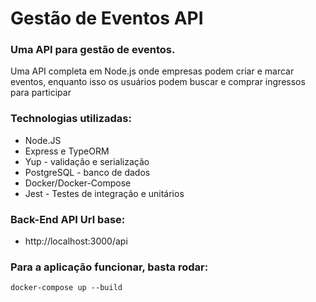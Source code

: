 # Gestão de Eventos API
### Uma API para gestão de eventos.

Uma API completa em Node.js onde empresas podem criar e marcar eventos, enquanto isso os usuários podem buscar e comprar ingressos para participar


### Technologias utilizadas:

- Node.JS
- Express e TypeORM
- Yup - validação e serialização
- PostgreSQL - banco de dados
- Docker/Docker-Compose
- Jest - Testes de integração e unitários

### Back-End API Url base:

- http://localhost:3000/api

### Para a aplicação funcionar, basta rodar:

```
docker-compose up --build
```
